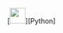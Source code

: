 
[<img width=32px src="https://cdn.jsdelivr.net/npm/simple-icons@3.13.0/icons/python.svg" />][Python]
